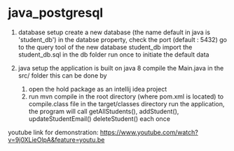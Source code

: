 # java_postgresql

1. database setup
   create a new database (the name default in java is 'student_db')
   in the databse property, check the port (default : 5432)
   go to the query tool of the new database student_db
   import the student_db.sql in the db folder
   run once to initiate the default data

2. java setup
   the application is built on java 8
   compile the Main.java in the src/ folder
   this can be done by
   1. open the hold package as an intellij idea project
   2. run mvn compile in the root directory (where pom.xml is located) to compile.class file in the target/classes directory
   run the application, the program will call getAllStudents(), addStudent(), updateStudentEmail() deleteStudent() each once


youtube link for demonstration: https://www.youtube.com/watch?v=9j0XLieOlpA&feature=youtu.be
